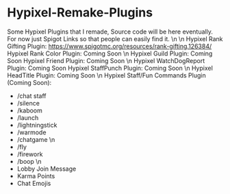 # Hypixel-Remake-Plugins
Some Hypixel Plugins that I remade, Source code will be here eventually. For now just Spigot Links so that people can easily find it.
\n
\n
Hypixel Rank Gifting Plugin: https://www.spigotmc.org/resources/rank-gifting.126384/
Hypixel Rank Color Plugin: Coming Soon
\n
Hypixel Guild Plugin: Coming Soon
Hypixel Friend Plugin: Coming Soon
\n
Hypixel WatchDogReport Plugin: Coming Soon
Hypixel StaffPunch Plugin: Coming Soon
\n
Hypixel HeadTitle Plugin: Coming Soon
\n
Hypixel Staff/Fun Commands Plugin (Coming Soon):
- /chat staff
- /silence
- /kaboom
- /launch
- /lightningstick
- /warmode
- /chatgame
\n
- /fly
- /firework
- /boop
\n
- Lobby Join Message
- Karma Points
- Chat Emojis
